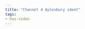 ```yaml
---
title: "Channel 4 Aylesbury ident"
tags:
- has-video
---
```


<img scr="https://elaraks.github.io/dampcapital/ident.mp4"/>